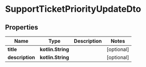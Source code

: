 
# SupportTicketPriorityUpdateDto

## Properties
| Name | Type | Description | Notes |
| ------------ | ------------- | ------------- | ------------- |
| **title** | **kotlin.String** |  |  [optional] |
| **description** | **kotlin.String** |  |  [optional] |



